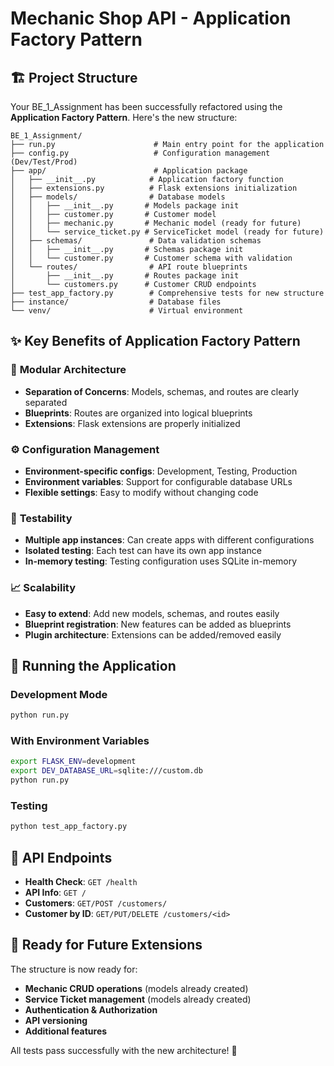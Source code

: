 # Mechanic Shop API - Application Factory Pattern

## 🏗️ Project Structure

Your BE_1_Assignment has been successfully refactored using the **Application Factory Pattern**. Here's the new structure:

```
BE_1_Assignment/
├── run.py                      # Main entry point for the application
├── config.py                   # Configuration management (Dev/Test/Prod)
├── app/                        # Application package
│   ├── __init__.py            # Application factory function
│   ├── extensions.py          # Flask extensions initialization
│   ├── models/                # Database models
│   │   ├── __init__.py       # Models package init
│   │   ├── customer.py       # Customer model
│   │   ├── mechanic.py       # Mechanic model (ready for future)
│   │   └── service_ticket.py # ServiceTicket model (ready for future)
│   ├── schemas/               # Data validation schemas
│   │   ├── __init__.py       # Schemas package init
│   │   └── customer.py       # Customer schema with validation
│   └── routes/                # API route blueprints
│       ├── __init__.py       # Routes package init
│       └── customers.py      # Customer CRUD endpoints
├── test_app_factory.py        # Comprehensive tests for new structure
├── instance/                  # Database files
└── venv/                      # Virtual environment
```

## ✨ Key Benefits of Application Factory Pattern

### 🔧 **Modular Architecture**
- **Separation of Concerns**: Models, schemas, and routes are clearly separated
- **Blueprints**: Routes are organized into logical blueprints
- **Extensions**: Flask extensions are properly initialized

### ⚙️ **Configuration Management**
- **Environment-specific configs**: Development, Testing, Production
- **Environment variables**: Support for configurable database URLs
- **Flexible settings**: Easy to modify without changing code

### 🧪 **Testability**
- **Multiple app instances**: Can create apps with different configurations
- **Isolated testing**: Each test can have its own app instance
- **In-memory testing**: Testing configuration uses SQLite in-memory

### 📈 **Scalability**
- **Easy to extend**: Add new models, schemas, and routes easily
- **Blueprint registration**: New features can be added as blueprints
- **Plugin architecture**: Extensions can be added/removed easily

## 🚀 **Running the Application**

### Development Mode
```bash
python run.py
```

### With Environment Variables
```bash
export FLASK_ENV=development
export DEV_DATABASE_URL=sqlite:///custom.db
python run.py
```

### Testing
```bash
python test_app_factory.py
```

## 📡 **API Endpoints**

- **Health Check**: `GET /health`
- **API Info**: `GET /`
- **Customers**: `GET/POST /customers/`
- **Customer by ID**: `GET/PUT/DELETE /customers/<id>`

## 🔮 **Ready for Future Extensions**

The structure is now ready for:
- **Mechanic CRUD operations** (models already created)
- **Service Ticket management** (models already created)
- **Authentication & Authorization**
- **API versioning**
- **Additional features**

All tests pass successfully with the new architecture! 🎉